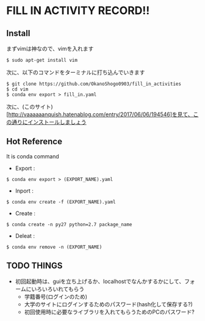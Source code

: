 # FILL IN ACTIVITY RECORD!!
## Install  
まずvimは神なので、vimを入れます  
~~~
$ sudo apt-get install vim
~~~
次に、以下のコマンドをターミナルに打ち込んでいきます
~~~
$ git clone https://github.com/OkanoShogo0903/fill_in_activities
$ cd vim
$ conda env export > fill_in.yaml
~~~
次に、(このサイト)[http://vaaaaaanquish.hatenablog.com/entry/2017/06/06/194546]を見て、この通りにインストールしましょう

## Hot Reference  
It is conda command 

* Export : 
~~~
$ conda env export > (EXPORT_NAME).yaml
~~~
* Inport : 
~~~
$ conda env create -f (EXPORT_NAME).yaml
~~~
* Create :
~~~
$ conda create -n py27 python=2.7 package_name
~~~
* Deleat :
~~~
$ conda env remove -n (EXPORT_NAME)
~~~

## TODO THINGS
- 初回起動時は、guiを立ち上げるか、localhostでなんかするかにして、フォームにいろいろいれてもらう
  - 学籍番号(ログインのため)
  - 大学のサイトにログインするためのパスワード(hash化して保存する?)
  - 初回使用時に必要なライブラリを入れてもらうためのPCのパスワード?
